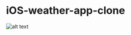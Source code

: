 # iOS-weather-app-clone
![alt text](https://github.com/[albertestevan/iOS-weather-app-clone/blob/master/image.png?raw=true)
